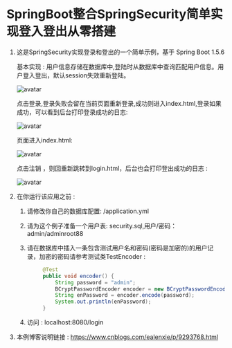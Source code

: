 SpringBoot整合SpringSecurity简单实现登入登出从零搭建
========================

1. 这是SpringSecurity实现登录和登出的一个简单示例，基于 Spring Boot 1.5.6
    
    基本实现 : 用户信息存储在数据库中,登陆时从数据库中查询匹配用户信息。用户登入登出，默认session失效重新登陆。
    
    ![avatar](https://images2018.cnblogs.com/blog/994599/201807/994599-20180711154124007-1732228495.png)
    
    点击登录,登录失败会留在当前页面重新登录,成功则进入index.html,登录如果成功，可以看到后台打印登录成功的日志: 

    ![avatar](https://images2018.cnblogs.com/blog/994599/201807/994599-20180711154258208-1381186085.png)
    
    页面进入index.html: 
    
    ![avatar](https://images2018.cnblogs.com/blog/994599/201807/994599-20180711154337891-1871092340.png)

    点击注销 ，则回重新跳转到login.html，后台也会打印登出成功的日志 : 
    
    ![avatar]( https://images2018.cnblogs.com/blog/994599/201807/994599-20180711154539312-15547252.png)

2. 在你运行该应用之前 : 
    
    1. 请修改你自己的数据库配置: /application.yml 

    2. 请为这个例子准备一个用户表: security.sql,用户/密码：admin/adminroot88

    3. 请在数据库中插入一条包含测试用户名和密码(密码是加密的)的用户记录，加密的密码请参考测试类TestEncoder : 
       ```java 
            @Test
            public void encoder() {
                String password = "admin";
                BCryptPasswordEncoder encoder = new BCryptPasswordEncoder(4);
                String enPassword = encoder.encode(password);
                System.out.println(enPassword);
            }
        ```
    4. 访问 : localhost:8080/login

3. 本例博客说明链接 : https://www.cnblogs.com/ealenxie/p/9293768.html

















